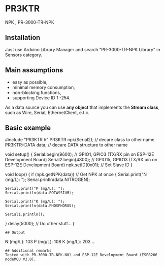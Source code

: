# PR3KTR
NPK , PR-3000-TR-NPK
## Installation
Just use Arduino Library Manager and search "PR-3000-TR-NPK Library" in Sensors category.
## Main assumptions
- easy as possible,
- minimal memory consumption,
- non-blocking functions,
- supporting Device ID 1 -254.

As a data source you can use **any object** that implements the **Stream class**, such as Wire, Serial, EthernetClient, e.t.c.
## Basic example

#include "PR3KTR.h"
PR3KTR npk(Serial2);		// decare class to other name.
PR3KTR::DATA data;		  // decare DATA structure to other name

void setup() {
  Serial.begin(9600);		// GPIO1, GPIO3 (TX/RX pin on ESP-12E Development Board)
  Serial2.begin(4800);	// GPIO15, GPIO13 (TX/RX pin on ESP-12E Development Board)
  npk.setID(0x01);		  // Set Slave ID
}

void loop() {
  if (npk.getNPK(data))	// Get NPK at once
  {
    Serial.print("N (mg/L): ");
    Serial.println(data.NITROGEN);

    Serial.print("P (mg/L): ");
    Serial.println(data.POTASSIUM);

    Serial.print("K (mg/L): ");
    Serial.println(data.PHOSPHORUS);

    Serial1.println();
  }
  delay(5000);
  // Do other stuff...
}

```
## Output
```
N (mg/L):  103
P (mg/L):  108
K (mg/L):  203
...
```
## Additional remarks
Tested with PR-3000-TR-NPK-N01 and ESP-12E Development Board (ESP8266 nodeMCU V3.0).
